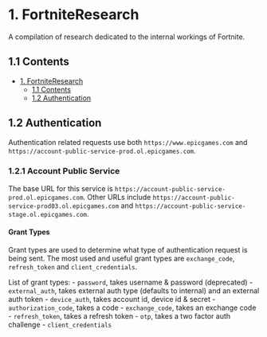 # 1. FortniteResearch
A compilation of research dedicated to the internal workings of Fortnite.

## 1.1 Contents

- [1. FortniteResearch](#1-fortniteresearch)
  - [1.1 Contents](#11-contents)
  - [1.2 Authentication](#12-authentication)

## 1.2 Authentication
Authentication related requests use both `https://www.epicgames.com` and `https://account-public-service-prod.ol.epicgames.com`.

### 1.2.1 Account Public Service
  The base URL for this service is `https://account-public-service-prod.ol.epicgames.com`. Other URLs include `https://account-public-service-prod03.ol.epicgames.com` and `https://account-public-service-stage.ol.epicgames.com`.

  #### Grant Types
  Grant types are used to determine what type of authentication request is being sent. The most used and useful grant types are 
  `exchange_code`, `refresh_token` and `client_credentials`.
  
  List of grant types:
    - `password`, takes username & password (deprecated)
    - `external_auth`, takes external auth type (defaults to internal) and an external auth token
    - `device_auth`, takes account id, device id & secret
    - `authorization_code`, takes a code
    - `exchange_code`, takes an exchange code
    - `refresh_token`, takes a refresh token
    - `otp`, takes a two factor auth challenge
    - `client_credentials`
